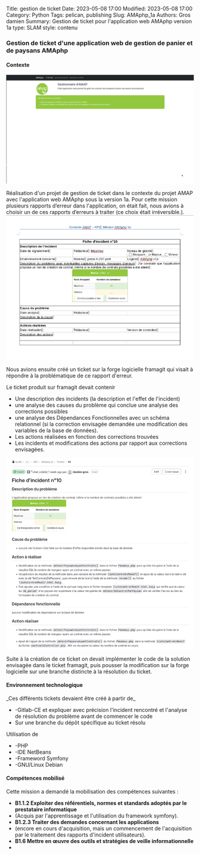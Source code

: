 Title: gestion de ticket
Date: 2023-05-08 17:00
Modified: 2023-05-08 17:00
Category: Python
Tags: pelican, publishing
Slug: AMAphp_1a
Authors: Gros damien
Summary: Gestion de ticket pour l'application web AMAphp version 1a 
type: SLAM
style: contenu

### Gestion de ticket d'une application web de gestion de panier et de paysans AMAphp

#### Contexte
![mon image](./themes/mon-theme-pelican/static/images/AMAphp/acceuil_AMAphp.png)

Réalisation d'un projet de gestion de ticket dans le contexte du projet AMAP avec l'application web AMAphp sous la version 1a.
Pour cette mission plusieurs rapports d’erreur dans l'application, on était fait, nous avions à choisir un de ces rapports d’erreurs à traiter (ce choix était irréversible.).
![mon image](./themes/mon-theme-pelican/static/images/AMAphp/ticket_incident.png)

Nous avions ensuite créé un ticket sur la forge logicielle framagit qui visait à répondre à la problématique de ce rapport d'erreur. 


Le ticket produit sur framagit devait contenir 

- Une description des incidents (la description et l'effet de l'incident)
- une analyse des causes du problème qui conclue une analyse des corrections possibles
- une analyse des Dépendances Fonctionnelles avec un schéma relationnel (si la correction envisagée demandée une modification des variables de la base de données).
- Les actions réalisées en fonction des corrections trouvées
- Les incidents et modifications des actions par rapport aux corrections envisagées.

![mon image](./themes/mon-theme-pelican/static/images/AMAphp/ticket_framagit.png)

Suite à la création de ce ticket on devait implémenter le code de la solution envisagée dans le ticket framagit, puis pousser la modification sur la forge logicielle sur une branche distincte à la résolution du ticket.



#### Environnement technologique

\_Ces différents tickets devaient être créé à partir de\_

- -Gitlab-CE et expliquer avec précision l'incident rencontré et l'analyse de résolution du problème avant de commencer le code
- Sur une branche du dépôt spécifique au ticket résolu

Utilisation de

- -PHP
- -IDE NetBeans
- -Frameword Symfony
- -GNU/Linux Debian

#### Compétences mobilisé

Cette mission a demandé la mobilisation des compétences suivantes :

- **B1.1.2 Exploiter des référentiels, normes et standards adoptés par le prestataire informatique**
- (Acquis par l'apprentissage et l'utilisation du framework symfony).
- **B1.2.3 Traiter des demandes concernant les applications**
- (encore en cours d'acquisition, mais un commencement de l'acquisition par le traitement des rapports d'incident utilisateurs).
- **B1.6 Mettre en œuvre des outils et stratégies de veille informationnelle**
- 
